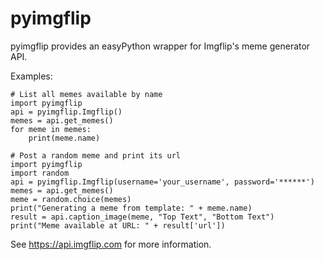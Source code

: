 # pyimgflip
pyimgflip provides an easyPython wrapper for Imgflip's meme generator API.


Examples:

    # List all memes available by name
    import pyimgflip
    api = pyimgflip.Imgflip()
    memes = api.get_memes()
    for meme in memes:
        print(meme.name)

    # Post a random meme and print its url
    import pyimgflip
    import random
    api = pyimgflip.Imgflip(username='your_username', password='******')
    memes = api.get_memes()
    meme = random.choice(memes)
    print("Generating a meme from template: " + meme.name)
    result = api.caption_image(meme, "Top Text", "Bottom Text")
    print("Meme available at URL: " + result['url'])

See https://api.imgflip.com for more information.
